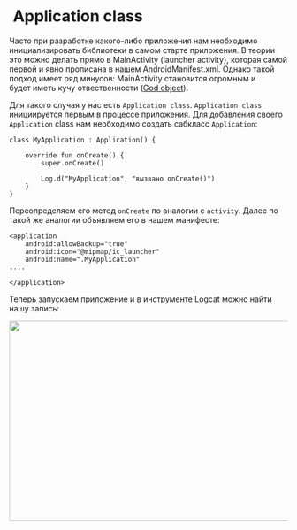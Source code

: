 <h1> Application class</h1>

<p>Часто при разработке какого-либо приложения нам необходимо инициализировать библиотеки в самом старте приложения. В теории это можно делать прямо в MainActivity (launcher activity), которая самой первой и явно прописана в нашем AndroidManifest.xml. Однако такой подход имеет ряд минусов: MainActivity становится огромным и будет иметь кучу отвественности (<a href="https://en.wikipedia.org/wiki/God_object" rel="noopener noreferrer nofollow">God object</a>). </p>

<p>Для такого случая у нас есть <code>Application class</code>. <code>Application class</code> инициируется первым в процессе приложения. Для добавления своего <code>Application</code> class нам необходимо создать сабкласс <code>Application</code>: </p>

<pre><code>class MyApplication : Application() {

    override fun onCreate() {
        super.onCreate()

        Log.d("MyApplication", "вызвано onCreate()")
    }
}</code></pre>

<p>Переопределяем его метод <code>onCreate</code> по аналогии с <code>activity</code>. Далее по такой же аналогии объявляем его в нашем манифесте:</p>

<pre><code>&lt;application
    android:allowBackup="true"
    android:icon="@mipmap/ic_launcher"
    android:name=".MyApplication"
....

&lt;/application&gt;</code></pre>

<p>Теперь запускаем приложение и в инструменте Logcat можно найти нашу запись:</p>

<p><img alt="" height="362" name="image.png" src="https://ucarecdn.com/fd1bb4fe-f399-43dd-a4f8-831c2bc0fc22/" width="2996"></p>